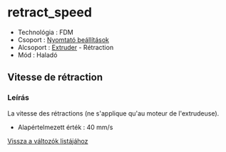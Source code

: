 # retract\_speed

* Technológia : FDM
* Csoport : [Nyomtató beállítások](../../beallitasok/printer_settings.md)
* Alcsoport : [Extruder](../../beallitasok/printer_settings.md#extrudeuse) - Rétraction
* Mód : Haladó

## Vitesse de rétraction

### Leírás

La vitesse des rétractions \(ne s'applique qu'au moteur de l'extrudeuse\).

* Alapértelmezett érték : 40 mm/s

[Vissza a változók listájához](/)

